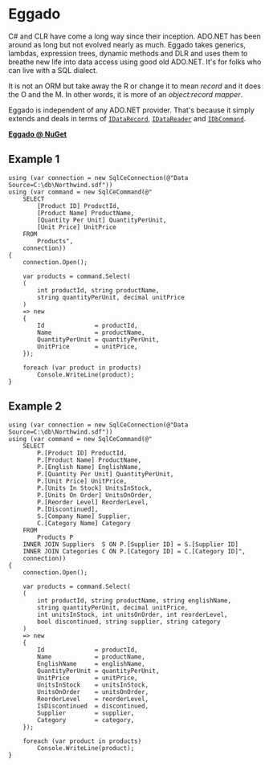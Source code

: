 # Eggado

C# and CLR have come a long way since their inception. ADO.NET has been around
as long but not evolved nearly as much. Eggado takes generics, lambdas,
expression trees, dynamic methods and DLR and uses them to breathe new life
into data access using good old ADO.NET. It's for folks who can live with a
SQL dialect.

It is not an ORM but take away the R or change it to mean _record_ and it does
the O and the M. In other words, it is more of an _object:record mapper_.

Eggado is independent of any ADO.NET provider. That's because it simply
extends and deals in terms of [`IDataRecord`][idrcd], [`IDataReader`][idrdr]
and [`IDbCommand`][idcmd].

**[Eggado @ NuGet][getit]**

## Example 1

    using (var connection = new SqlCeConnection(@"Data Source=C:\db\Northwind.sdf"))
    using (var command = new SqlCeCommand(@"
        SELECT
            [Product ID] ProductId,
            [Product Name] ProductName,
            [Quantity Per Unit] QuantityPerUnit,
            [Unit Price] UnitPrice
        FROM
            Products",
        connection))
    {
        connection.Open();

        var products = command.Select(
        (
            int productId, string productName,
            string quantityPerUnit, decimal unitPrice
        )
        => new
        {
            Id              = productId,
            Name            = productName,
            QuantityPerUnit = quantityPerUnit,
            UnitPrice       = unitPrice,
        });

        foreach (var product in products)
            Console.WriteLine(product);
    }

## Example 2

    using (var connection = new SqlCeConnection(@"Data Source=C:\db\Northwind.sdf"))
    using (var command = new SqlCeCommand(@"
        SELECT
            P.[Product ID] ProductId,
            P.[Product Name] ProductName,
            P.[English Name] EnglishName,
            P.[Quantity Per Unit] QuantityPerUnit,
            P.[Unit Price] UnitPrice,
            P.[Units In Stock] UnitsInStock,
            P.[Units On Order] UnitsOnOrder,
            P.[Reorder Level] ReorderLevel,
            P.[Discontinued],
            S.[Company Name] Supplier,
            C.[Category Name] Category
        FROM
            Products P
        INNER JOIN Suppliers  S ON P.[Supplier ID] = S.[Supplier ID]
        INNER JOIN Categories C ON P.[Category ID] = C.[Category ID]",
        connection))
    {
        connection.Open();

        var products = command.Select(
        (
            int productId, string productName, string englishName,
            string quantityPerUnit, decimal unitPrice,
            int unitsInStock, int unitsOnOrder, int reorderLevel,
            bool discontinued, string supplier, string category
        )
        => new
        {
            Id              = productId,
            Name            = productName,
            EnglishName     = englishName,
            QuantityPerUnit = quantityPerUnit,
            UnitPrice       = unitPrice,
            UnitsInStock    = unitsInStock,
            UnitsOnOrder    = unitsOnOrder,
            ReorderLevel    = reorderLevel,
            IsDiscontinued  = discontinued,
            Supplier        = supplier,
            Category        = category,
        });

        foreach (var product in products)
            Console.WriteLine(product);
    }

  [idrcd]: https://msdn.microsoft.com/en-us/library/system.data.idatarecord.aspx
  [idrdr]: https://msdn.microsoft.com/en-us/library/system.data.idatareader.aspx
  [idcmd]: https://msdn.microsoft.com/en-us/library/system.data.idbcommand.aspx
  [getit]: https://nuget.org/packages/Eggado
